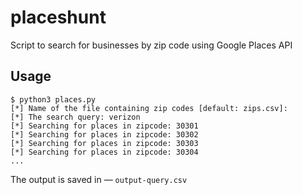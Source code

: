 # placeshunt
Script to search for businesses by zip code using Google Places API

## Usage

```console
$ python3 places.py
[*] Name of the file containing zip codes [default: zips.csv]:
[*] The search query: verizon
[*] Searching for places in zipcode: 30301
[*] Searching for places in zipcode: 30302
[*] Searching for places in zipcode: 30303
[*] Searching for places in zipcode: 30304
...
```

The output is saved in — `output-query.csv`
